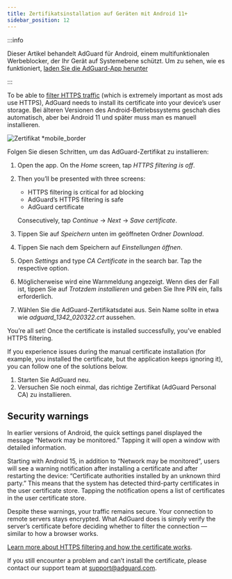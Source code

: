 ```yaml
---
title: Zertifikatsinstallation auf Geräten mit Android 11+
sidebar_position: 12
---
```


:::info

Dieser Artikel behandelt AdGuard für Android, einem multifunktionalen Werbeblocker, der Ihr Gerät auf Systemebene schützt. Um zu sehen, wie es funktioniert, [laden Sie die AdGuard-App herunter](https://agrd.io/download-kb-adblock)

:::

To be able to [filter HTTPS traffic](/general/https-filtering/what-is-https-filtering.md) (which is extremely important as most ads use HTTPS), AdGuard needs to install its certificate into your device’s user storage. Bei älteren Versionen des Android-Betriebssystems geschah dies automatisch, aber bei Android 11 und später muss man es manuell installieren.

![Zertifikat *mobile_border](https://cdn.adtidy.org/content/kb/ad_blocker/android/solving_problems/manual-certificate/g.gif)

Folgen Sie diesen Schritten, um das AdGuard-Zertifikat zu installieren:

1. Open the app. On the *Home* screen, tap *HTTPS filtering is off*.

1. Then you’ll be presented with three screens:
    - HTTPS filtering is critical for ad blocking
    - AdGuard’s HTTPS filtering is safe
    - AdGuard certificate

    Consecutively, tap *Continue* → *Next* → *Save certificate*.

1. Tippen Sie auf *Speichern* unten im geöffneten Ordner *Download*.

1. Tippen Sie nach dem Speichern auf *Einstellungen öffnen*.

1. Open *Settings* and type *CA Certificate* in the search bar. Tap the respective option.

1. Möglicherweise wird eine Warnmeldung angezeigt. Wenn dies der Fall ist, tippen Sie auf *Trotzdem installieren* und geben Sie Ihre PIN ein, falls erforderlich.

1. Wählen Sie die AdGuard-Zertifikatsdatei aus. Sein Name sollte in etwa wie *adguard_1342_020322.crt* aussehen.

You’re all set! Once the certificate is installed successfully, you’ve enabled HTTPS filtering.

If you experience issues during the manual certificate installation (for example, you installed the certificate, but the application keeps ignoring it), you can follow one of the solutions below.

1. Starten Sie AdGuard neu.
2. Versuchen Sie noch einmal, das richtige Zertifikat (AdGuard Personal CA) zu installieren.

## Security warnings

In earlier versions of Android, the quick settings panel displayed the message “Network may be monitored.” Tapping it will open a window with detailed information.

Starting with Android 15, in addition to “Network may be monitored”, users will see a warning notification after installing a certificate and after restarting the device: “Certificate authorities installed by an unknown third party.” This means that the system has detected third-party certificates in the user certificate store. Tapping the notification opens a list of certificates in the user certificate store.

Despite these warnings, your traffic remains secure. Your connection to remote servers stays encrypted. What AdGuard does is simply verify the server’s certificate before deciding whether to filter the connection — similar to how a browser works.

[Learn more about HTTPS filtering and how the certificate works](/general/https-filtering/what-is-https-filtering.md).

If you still encounter a problem and can’t install the certificate, please contact our support team at <support@adguard.com>.
